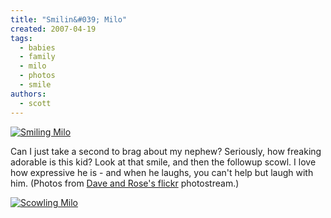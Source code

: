 ```yaml
---
title: "Smilin&#039; Milo"
created: 2007-04-19
tags:
  - babies
  - family
  - milo
  - photos
  - smile
authors:
  - scott
---
```


[![Smiling Milo](/images/464514849_dd5b8673c3.jpg)](http://www.flickr.com/photos/davstock/464514849/)

Can I just take a second to brag about my nephew? Seriously, how freaking adorable is this kid? Look at that smile, and then the followup scowl. I love how expressive he is - and when he laughs, you can't help but laugh with him. (Photos from [Dave and Rose's flickr](http://flickr.com/photos/davstock/) photostream.)

[![Scowling Milo](/images/464514855_d7f8d2874b.jpg)](http://www.flickr.com/photos/davstock/464514855/)
